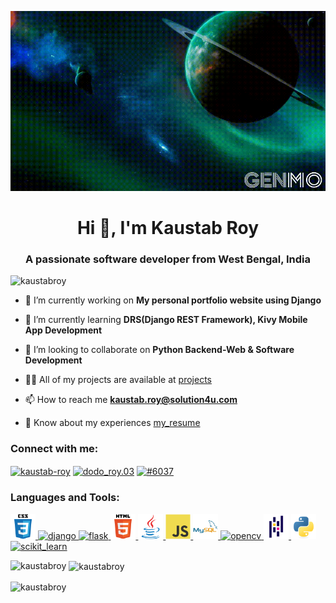 ![logo](https://github.com/KaustabRoy/KaustabRoy/blob/main/animgalaxy.gif)
<h1 align="center">Hi 👋, I'm Kaustab Roy</h1>
<h3 align="center">A passionate software developer from West Bengal, India</h3>

<p align="left"> <img src="https://komarev.com/ghpvc/?username=kaustabroy&label=Profile%20views&color=0e75b6&style=flat" alt="kaustabroy" /> </p>

- 🔭 I’m currently working on **My personal portfolio website using Django**

- 🌱 I’m currently learning **DRS(Django REST Framework), Kivy Mobile App Development**

- 👯 I’m looking to collaborate on **Python Backend-Web & Software Development**

- 👨‍💻 All of my projects are available at [projects](http://kaustabroy.in:5000/projects)

- 📫 How to reach me **kaustab.roy@solution4u.com**

- 📄 Know about my experiences [my_resume](https://drive.google.com/file/d/1XP-792R5li-PnXDE6Nj2GI33OmqPv1Cm/view?usp=sharing)

<h3 align="left">Connect with me:</h3>
<p align="left">
<a href="https://linkedin.com/in/kaustab-roy" target="blank"><img align="center" src="https://raw.githubusercontent.com/rahuldkjain/github-profile-readme-generator/master/src/images/icons/Social/linked-in-alt.svg" alt="kaustab-roy" height="30" width="40" /></a>
<a href="https://instagram.com/dodo_roy.03" target="blank"><img align="center" src="https://raw.githubusercontent.com/rahuldkjain/github-profile-readme-generator/master/src/images/icons/Social/instagram.svg" alt="dodo_roy.03" height="30" width="40" /></a>
<a href="https://discord.gg/#6037" target="blank"><img align="center" src="https://raw.githubusercontent.com/rahuldkjain/github-profile-readme-generator/master/src/images/icons/Social/discord.svg" alt="#6037" height="30" width="40" /></a>
</p>

<h3 align="left">Languages and Tools:</h3>
<p align="left"> <a href="https://www.w3schools.com/css/" target="_blank" rel="noreferrer"> <img src="https://raw.githubusercontent.com/devicons/devicon/master/icons/css3/css3-original-wordmark.svg" alt="css3" width="40" height="40"/> </a> <a href="https://www.djangoproject.com/" target="_blank" rel="noreferrer"> <img src="https://cdn.worldvectorlogo.com/logos/django.svg" alt="django" width="40" height="40"/> </a> <a href="https://flask.palletsprojects.com/" target="_blank" rel="noreferrer"> <img src="https://www.vectorlogo.zone/logos/pocoo_flask/pocoo_flask-icon.svg" alt="flask" width="40" height="40"/> </a> <a href="https://www.w3.org/html/" target="_blank" rel="noreferrer"> <img src="https://raw.githubusercontent.com/devicons/devicon/master/icons/html5/html5-original-wordmark.svg" alt="html5" width="40" height="40"/> </a> <a href="https://www.java.com" target="_blank" rel="noreferrer"> <img src="https://raw.githubusercontent.com/devicons/devicon/master/icons/java/java-original.svg" alt="java" width="40" height="40"/> </a> <a href="https://developer.mozilla.org/en-US/docs/Web/JavaScript" target="_blank" rel="noreferrer"> <img src="https://raw.githubusercontent.com/devicons/devicon/master/icons/javascript/javascript-original.svg" alt="javascript" width="40" height="40"/> </a> <a href="https://www.mysql.com/" target="_blank" rel="noreferrer"> <img src="https://raw.githubusercontent.com/devicons/devicon/master/icons/mysql/mysql-original-wordmark.svg" alt="mysql" width="40" height="40"/> </a> <a href="https://opencv.org/" target="_blank" rel="noreferrer"> <img src="https://www.vectorlogo.zone/logos/opencv/opencv-icon.svg" alt="opencv" width="40" height="40"/> </a> <a href="https://pandas.pydata.org/" target="_blank" rel="noreferrer"> <img src="https://raw.githubusercontent.com/devicons/devicon/2ae2a900d2f041da66e950e4d48052658d850630/icons/pandas/pandas-original.svg" alt="pandas" width="40" height="40"/> </a> <a href="https://www.python.org" target="_blank" rel="noreferrer"> <img src="https://raw.githubusercontent.com/devicons/devicon/master/icons/python/python-original.svg" alt="python" width="40" height="40"/> </a> <a href="https://scikit-learn.org/" target="_blank" rel="noreferrer"> <img src="https://upload.wikimedia.org/wikipedia/commons/0/05/Scikit_learn_logo_small.svg" alt="scikit_learn" width="40" height="40"/> </a> </p>

<p><img align="left" src="https://github-readme-stats.vercel.app/api/top-langs?username=kaustabroy&show_icons=true&locale=en&layout=compact" alt="kaustabroy" /></p>

<p>&nbsp;<img align="center" src="https://github-readme-stats.vercel.app/api?username=kaustabroy&show_icons=true&locale=en" alt="kaustabroy" /></p>

<p><img align="center" src="https://github-readme-streak-stats.herokuapp.com/?user=kaustabroy&" alt="kaustabroy" /></p>

